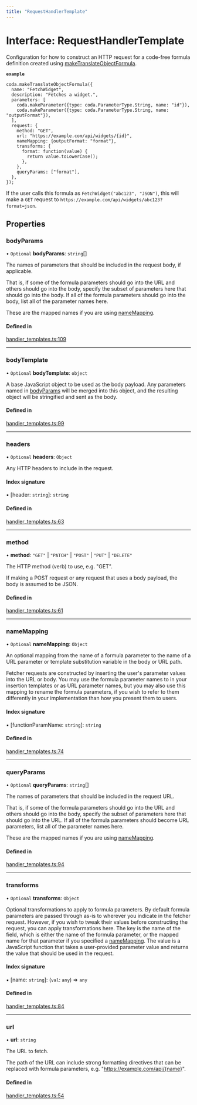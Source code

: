 ```yaml
---
title: "RequestHandlerTemplate"
---
```

# Interface: RequestHandlerTemplate

Configuration for how to construct an HTTP request for a code-free formula definition
created using [makeTranslateObjectFormula](../functions/makeTranslateObjectFormula.md).

**`example`**
```
coda.makeTranslateObjectFormula({
  name: "FetchWidget",
  description: "Fetches a widget.",
  parameters: [
    coda.makeParameter({type: coda.ParameterType.String, name: "id"}),
    coda.makeParameter({type: coda.ParameterType.String, name: "outputFormat"}),
  ],
  request: {
    method: "GET",
    url: "https://example.com/api/widgets/{id}",
    nameMapping: {outputFormat: "format"},
    transforms: {
      format: function(value) {
        return value.toLowerCase();
      },
    },
    queryParams: ["format"],
  },
});
```

If the user calls this formula as `FetchWidget("abc123", "JSON")`, this will make a `GET` request to
`https://example.com/api/widgets/abc123?format=json`.

## Properties

### bodyParams

• `Optional` **bodyParams**: `string`[]

The names of parameters that should be included in the request body, if applicable.

That is, if some of the formula parameters should go into the URL and others should go into the body,
specify the subset of parameters here that should go into the body. If all of the formula parameters
should go into the body, list all of the parameter names here.

These are the mapped names if you are using [nameMapping](RequestHandlerTemplate.md#namemapping).

#### Defined in

[handler_templates.ts:109](https://github.com/coda/packs-sdk/blob/main/handler_templates.ts#L109)

___

### bodyTemplate

• `Optional` **bodyTemplate**: `object`

A base JavaScript object to be used as the body payload. Any parameters named in [bodyParams](RequestHandlerTemplate.md#bodyparams)
will be merged into this object, and the resulting object will be stringified and sent as the body.

#### Defined in

[handler_templates.ts:99](https://github.com/coda/packs-sdk/blob/main/handler_templates.ts#L99)

___

### headers

• `Optional` **headers**: `Object`

Any HTTP headers to include in the request.

#### Index signature

▪ [header: `string`]: `string`

#### Defined in

[handler_templates.ts:63](https://github.com/coda/packs-sdk/blob/main/handler_templates.ts#L63)

___

### method

• **method**: ``"GET"`` \| ``"PATCH"`` \| ``"POST"`` \| ``"PUT"`` \| ``"DELETE"``

The HTTP method (verb) to use, e.g. "GET".

If making a POST request or any request that uses a body payload, the body is
assumed to be JSON.

#### Defined in

[handler_templates.ts:61](https://github.com/coda/packs-sdk/blob/main/handler_templates.ts#L61)

___

### nameMapping

• `Optional` **nameMapping**: `Object`

An optional mapping from the name of a formula parameter to the name of a URL parameter
or template substitution variable in the body or URL path.

Fetcher requests are constructed by inserting the user's parameter values into the URL
or body. You may use the formula parameter names to in your insertion templates or
as URL parameter names, but you may also use this mapping to rename the formula
parameters, if you wish to refer to them differently in your implementation
than how you present them to users.

#### Index signature

▪ [functionParamName: `string`]: `string`

#### Defined in

[handler_templates.ts:74](https://github.com/coda/packs-sdk/blob/main/handler_templates.ts#L74)

___

### queryParams

• `Optional` **queryParams**: `string`[]

The names of parameters that should be included in the request URL.

That is, if some of the formula parameters should go into the URL and others should go into the body,
specify the subset of parameters here that should go into the URL. If all of the formula parameters
should become URL parameters, list all of the parameter names here.

These are the mapped names if you are using [nameMapping](RequestHandlerTemplate.md#namemapping).

#### Defined in

[handler_templates.ts:94](https://github.com/coda/packs-sdk/blob/main/handler_templates.ts#L94)

___

### transforms

• `Optional` **transforms**: `Object`

Optional transformations to apply to formula parameters. By default formula parameters
are passed through as-is to wherever you indicate in the fetcher request. However, if
you wish to tweak their values before constructing the request, you can apply transformations here.
The key is the name of the field, which is either the name of the formula parameter, or
the mapped name for that parameter if you specified a [nameMapping](RequestHandlerTemplate.md#namemapping).
The value is a JavaScript function that takes a user-provided parameter value and returns the value
that should be used in the request.

#### Index signature

▪ [name: `string`]: (`val`: `any`) => `any`

#### Defined in

[handler_templates.ts:84](https://github.com/coda/packs-sdk/blob/main/handler_templates.ts#L84)

___

### url

• **url**: `string`

The URL to fetch.

The path of the URL can include strong formatting directives that can be replaced with
formula parameters, e.g. "https://example.com/api/{name}".

#### Defined in

[handler_templates.ts:54](https://github.com/coda/packs-sdk/blob/main/handler_templates.ts#L54)

